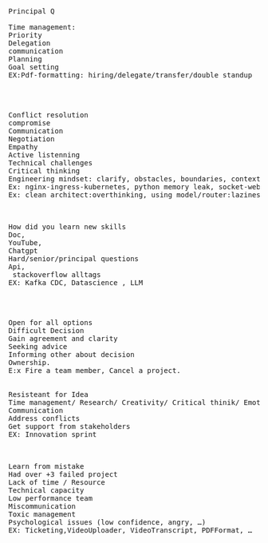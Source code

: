 <pre>
Principal Q

Time management:
Priority
Delegation
communication
Planning
Goal setting
EX:Pdf-formatting: hiring/delegate/transfer/double standup



  
Conflict resolution
compromise
Communication
Negotiation
Empathy
Active listenning
Technical challenges
Critical thinking
Engineering mindset: clarify, obstacles, boundaries, context, solutions, tradeoff, testing, observe.
Ex: nginx-ingress-kubernetes, python memory leak, socket-web pack
Ex: clean architect:overthinking, using model/router:laziness


  
How did you learn new skills
Doc,
YouTube,
Chatgpt
Hard/senior/principal questions
Api,
 stackoverflow alltags
EX: Kafka CDC, Datascience , LLM



  
Open for all options
Difficult Decision
Gain agreement and clarity
Seeking advice
Informing other about decision
Ownership.
E:x Fire a team member, Cancel a project.

  
Resisteant for Idea
Time management/ Research/ Creativity/ Critical thinik/ Emotional intelligence
Communication
Address conflicts
Get support from stakeholders
EX: Innovation sprint


  
Learn from mistake
Had over +3 failed project
Lack of time / Resource
Technical capacity
Low performance team
Miscommunication
Toxic management
Psychological issues (low confidence, angry, …)
EX: Ticketing,VideoUploader, VideoTranscript, PDFFormat, …

  
</pre>
